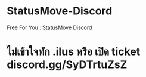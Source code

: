 # StatusMove-Discord
Free For You  :  StatusMove Discord
# ไม่เข้าใจทัก .ilus หรือ เปิด ticket discord.gg/SyDTrtuZsZ
